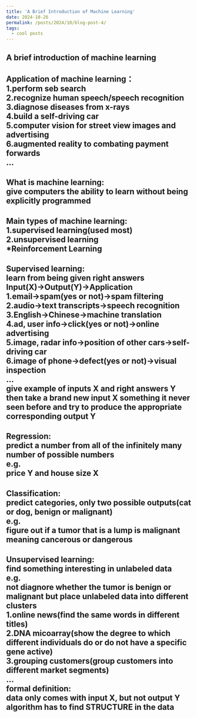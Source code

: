 ```yaml
---
title: 'A Brief Introduction of Machine Learning'
date: 2024-10-26
permalink: /posts/2024/10/blog-post-4/
tags:
  - cool posts
---
```


A brief introduction of machine learning  
------
Application of machine learning：  
1.perform seb search  
2.recognize human speech/speech recognition  
3.diagnose diseases from x-rays  
4.build a self-driving car  
5.computer vision for street view images and advertising  
6.augmented reality to combating payment forwards  
...  
------  
What is machine learning:  
give computers the ability to learn without being explicitly programmed  
------  
Main types of machine learning:  
1.supervised learning(used most)  
2.unsupervised learning  
*Reinforcement Learning  
------
Supervised learning:  
learn from being given right answers  
Input(X)→Output(Y)→Application  
1.email→spam(yes or not)→spam filtering  
2.audio→text transcripts→speech recognition  
3.English→Chinese→machine translation  
4.ad, user info→click(yes or not)→online advertising  
5.image, radar info→position of other cars→self-driving car  
6.image of phone→defect(yes or not)→visual inspection  
...  
give example of inputs X and right answers Y  
then take a brand new input X something it never seen before and try to produce the appropriate corresponding output Y  
---
Regression:  
predict a number from all of the infinitely many number of possible numbers  
e.g.  
price Y and house size X  
---  
Classification:  
predict categories, only two possible outputs(cat or dog, benign or malignant)  
e.g.  
figure out if a tumor that is a lump is malignant meaning cancerous or dangerous  
---
Unsupervised learning:  
find something interesting in unlabeled data  
e.g.  
not diagnore whether the tumor is benign or malignant but place unlabeled data into different clusters  
1.online news(find the same words in different titles)  
2.DNA micoarray(show the degree to which different individuals do or do not have a specific gene active)  
3.grouping customers(group customers into different market segments)  
...  
formal definition:  
data only comes with input X, but not output Y  
algorithm has to find STRUCTURE in the data  
---
